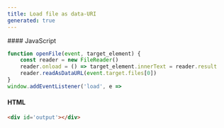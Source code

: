```yaml
---
title: Load file as data-URI
generated: true
---
```


<div markdown="1" class="ans">
#### JavaScript

```javascript
function openFile(event, target_element) {
    const reader = new FileReader()
    reader.onload = () => target_element.innerText = reader.result
    reader.readAsDataURL(event.target.files[0])
}
window.addEventListener('load', e =>
```

#### HTML

```html
<div id='output'></div>
```
</div>
